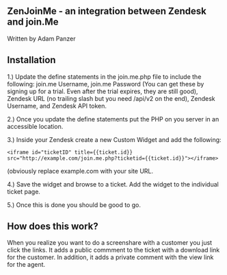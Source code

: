 ZenJoinMe - an integration between Zendesk and join.Me
---

Written by Adam Panzer

Installation
---

1.) Update the define statements in the join.me.php file to include the following: join.me Username, join.me Password (You can get these by signing up for a trial. Even after the trial expires, they are still good), Zendesk URL (no trailing slash but you need /api/v2 on the end), Zendesk Username, and Zendesk API token. 

2.) Once you update the define statements put the PHP on you server in an accessible location.

3.) Inside your Zendesk create a new Custom Widget and add the following:

	<iframe id="ticketID" title={{ticket.id}} src="http://example.com/join.me.php?ticketid={{ticket.id}}"></iframe>

(obviously replace example.com with your site URL.

4.) Save the widget and browse to a ticket. Add the widget to the individual ticket page.

5.) Once this is done you should be good to go.

How does this work?
---

When you realize you want to do a screenshare with a customer you just click the links. It adds a public commment to the ticket with a download link for the customer. In addition, it adds a private comment with the view link for the agent. 